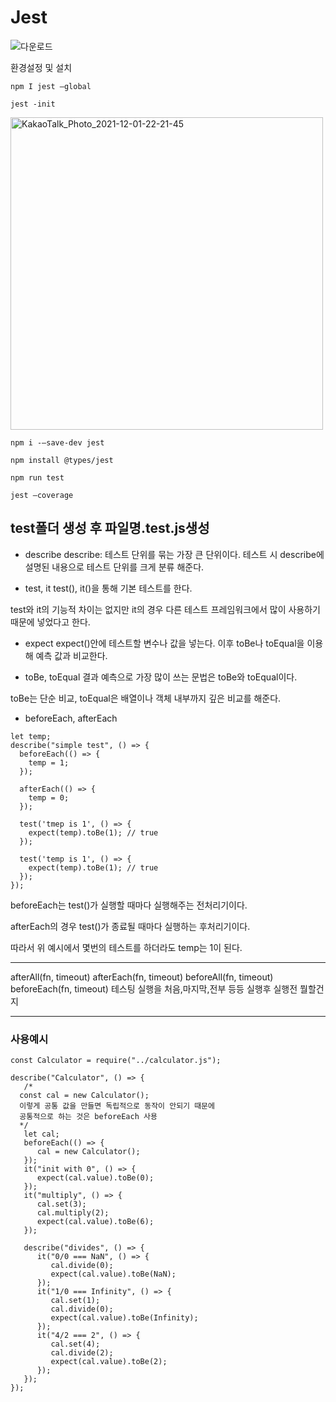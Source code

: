 # Jest
![다운로드](https://user-images.githubusercontent.com/88940298/144252665-be14d4f5-597c-43b3-84ef-ed5b3df59f1c.png)



환경설정 및 설치
```
npm I jest —global
```
```
jest -init
```
<img width="500" alt="KakaoTalk_Photo_2021-12-01-22-21-45" src="https://user-images.githubusercontent.com/88940298/144251520-a41e8de3-b0ab-4925-9be4-de06cfbc7f63.png">


```
npm i -—save-dev jest
```
```
npm install @types/jest
```
```
npm run test
```
```
jest —coverage 
```
test폴더 생성 후
파일명.test.js생성
--- 

- describe
describe: 테스트 단위를 묶는 가장 큰 단위이다. 테스트 시 describe에 설명된 내용으로 테스트 단위를 크게 분류 해준다.

-  test, it
test(), it()을 통해 기본 테스트를 한다.

test와 it의 기능적 차이는 없지만 it의 경우 다른 테스트 프레임워크에서 많이 사용하기 때문에 넣었다고 한다.

-  expect
expect()안에 테스트할 변수나 값을 넣는다. 이후 toBe나 toEqual을 이용해 예측 값과 비교한다.

-  toBe, toEqual
결과 예측으로 가장 많이 쓰는 문법은 toBe와 toEqual이다.

toBe는 단순 비교, toEqual은 배열이나 객체 내부까지 깊은 비교를 해준다.

-  beforeEach, afterEach
```
let temp;
describe("simple test", () => {
  beforeEach(() => {
    temp = 1;
  });
  
  afterEach(() => {
    temp = 0;
  });
  
  test('tmep is 1', () => {
    expect(temp).toBe(1); // true
  });
  
  test('temp is 1', () => {
    expect(temp).toBe(1); // true
  });
});
```
beforeEach는 test()가 실행할 때마다 실행해주는 전처리기이다.

afterEach의 경우 test()가 종료될 때마다 실행하는 후처리기이다.

따라서 위 예시에서 몇번의 테스트를 하더라도 temp는 1이 된다.

---   


afterAll(fn, timeout)
afterEach(fn, timeout)
beforeAll(fn, timeout)
beforeEach(fn, timeout)
테스팅 실행을 처음,마지막,전부 등등 실행후 실행전 뭘할건지

---  
### 사용예시

```
const Calculator = require("../calculator.js");

describe("Calculator", () => {
   /*
  const cal = new Calculator();
  이렇게 공통 값을 만들면 독립적으로 동작이 안되기 때문에
  공통적으로 하는 것은 beforeEach 사용
  */
   let cal;
   beforeEach(() => {
      cal = new Calculator();
   });
   it("init with 0", () => {
      expect(cal.value).toBe(0);
   });
   it("multiply", () => {
      cal.set(3);
      cal.multiply(2);
      expect(cal.value).toBe(6);
   });

   describe("divides", () => {
      it("0/0 === NaN", () => {
         cal.divide(0);
         expect(cal.value).toBe(NaN);
      });
      it("1/0 === Infinity", () => {
         cal.set(1);
         cal.divide(0);
         expect(cal.value).toBe(Infinity);
      });
      it("4/2 === 2", () => {
         cal.set(4);
         cal.divide(2);
         expect(cal.value).toBe(2);
      });
   });
});
```





